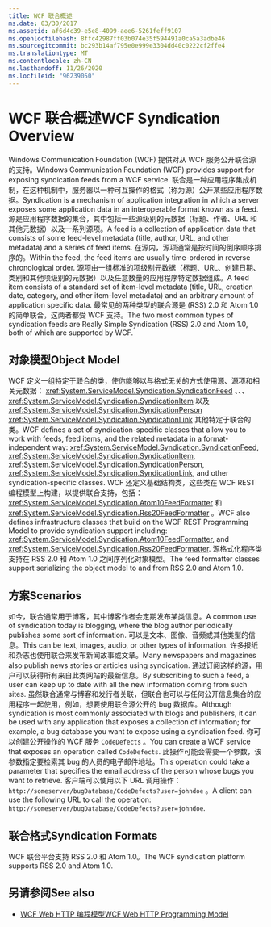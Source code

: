 ```yaml
---
title: WCF 联合概述
ms.date: 03/30/2017
ms.assetid: af6d4c39-e5e8-4099-aee6-5261feff9107
ms.openlocfilehash: 8ffc42987ff03b074e35f594491a0ca5a3adbe46
ms.sourcegitcommit: bc293b14af795e0e999e3304dd40c0222cf2ffe4
ms.translationtype: MT
ms.contentlocale: zh-CN
ms.lasthandoff: 11/26/2020
ms.locfileid: "96239050"
---
```

# <a name="wcf-syndication-overview"></a><span data-ttu-id="1aae6-102">WCF 联合概述</span><span class="sxs-lookup"><span data-stu-id="1aae6-102">WCF Syndication Overview</span></span>

<span data-ttu-id="1aae6-103">Windows Communication Foundation (WCF) 提供对从 WCF 服务公开联合源的支持。</span><span class="sxs-lookup"><span data-stu-id="1aae6-103">Windows Communication Foundation (WCF) provides support for exposing syndication feeds from a WCF service.</span></span> <span data-ttu-id="1aae6-104">联合是一种应用程序集成机制，在这种机制中，服务器以一种可互操作的格式（称为源）公开某些应用程序数据。</span><span class="sxs-lookup"><span data-stu-id="1aae6-104">Syndication is a mechanism of application integration in which a server exposes some application data in an interoperable format known as a feed.</span></span> <span data-ttu-id="1aae6-105">源是应用程序数据的集合，其中包括一些源级别的元数据（标题、作者、URL 和其他元数据）以及一系列源项。</span><span class="sxs-lookup"><span data-stu-id="1aae6-105">A feed is a collection of application data that consists of some feed-level metadata (title, author, URL, and other metadata) and a series of feed items.</span></span> <span data-ttu-id="1aae6-106">在源内，源项通常是按时间的倒序顺序排序的。</span><span class="sxs-lookup"><span data-stu-id="1aae6-106">Within the feed, the feed items are usually time-ordered in reverse chronological order.</span></span> <span data-ttu-id="1aae6-107">源项由一组标准的项级别元数据（标题、URL、创建日期、类别和其他项级别的元数据）以及任意数量的应用程序特定数据组成。</span><span class="sxs-lookup"><span data-stu-id="1aae6-107">A feed item consists of a standard set of item-level metadata (title, URL, creation date, category, and other item-level metadata) and an arbitrary amount of application specific data.</span></span> <span data-ttu-id="1aae6-108">最常见的两种类型的联合源是 (RSS) 2.0 和 Atom 1.0 的简单联合，这两者都受 WCF 支持。</span><span class="sxs-lookup"><span data-stu-id="1aae6-108">The two most common types of syndication feeds are Really Simple Syndication (RSS) 2.0 and Atom 1.0, both of which are supported by WCF.</span></span>  
  
## <a name="object-model"></a><span data-ttu-id="1aae6-109">对象模型</span><span class="sxs-lookup"><span data-stu-id="1aae6-109">Object Model</span></span>  

 <span data-ttu-id="1aae6-110">WCF 定义一组特定于联合的类，使你能够以与格式无关的方式使用源、源项和相关元数据： <xref:System.ServiceModel.Syndication.SyndicationFeed> 、、、 <xref:System.ServiceModel.Syndication.SyndicationItem> 以及 <xref:System.ServiceModel.Syndication.SyndicationPerson> <xref:System.ServiceModel.Syndication.SyndicationLink> 其他特定于联合的类。</span><span class="sxs-lookup"><span data-stu-id="1aae6-110">WCF defines a set of syndication-specific classes that allow you to work with feeds, feed items, and the related metadata in a format-independent way: <xref:System.ServiceModel.Syndication.SyndicationFeed>, <xref:System.ServiceModel.Syndication.SyndicationItem>, <xref:System.ServiceModel.Syndication.SyndicationPerson>, <xref:System.ServiceModel.Syndication.SyndicationLink>, and other syndication-specific classes.</span></span> <span data-ttu-id="1aae6-111">WCF 还定义基础结构类，这些类在 WCF REST 编程模型上构建，以提供联合支持，包括： <xref:System.ServiceModel.Syndication.Atom10FeedFormatter> 和  <xref:System.ServiceModel.Syndication.Rss20FeedFormatter> 。</span><span class="sxs-lookup"><span data-stu-id="1aae6-111">WCF also defines infrastructure classes that build on the WCF REST Programming Model to provide syndication support including: <xref:System.ServiceModel.Syndication.Atom10FeedFormatter>, and  <xref:System.ServiceModel.Syndication.Rss20FeedFormatter>.</span></span> <span data-ttu-id="1aae6-112">源格式化程序类支持在 RSS 2.0 和 Atom 1.0 之间序列化对象模型。</span><span class="sxs-lookup"><span data-stu-id="1aae6-112">The feed formatter classes support serializing the object model to and from RSS 2.0 and Atom 1.0.</span></span>  
  
## <a name="scenarios"></a><span data-ttu-id="1aae6-113">方案</span><span class="sxs-lookup"><span data-stu-id="1aae6-113">Scenarios</span></span>  

 <span data-ttu-id="1aae6-114">如今，联合通常用于博客，其中博客作者会定期发布某类信息。</span><span class="sxs-lookup"><span data-stu-id="1aae6-114">A common use of syndication today is blogging, where the blog author periodically publishes some sort of information.</span></span> <span data-ttu-id="1aae6-115">可以是文本、图像、音频或其他类型的信息。</span><span class="sxs-lookup"><span data-stu-id="1aae6-115">This can be text, images, audio, or other types of information.</span></span> <span data-ttu-id="1aae6-116">许多报纸和杂志也使用联合来发布新闻故事或文章。</span><span class="sxs-lookup"><span data-stu-id="1aae6-116">Many newspapers and magazines also publish news stories or articles using syndication.</span></span> <span data-ttu-id="1aae6-117">通过订阅这样的源，用户可以获得所有来自此类网站的最新信息。</span><span class="sxs-lookup"><span data-stu-id="1aae6-117">By subscribing to such a feed, a user can keep up to date with all the new information coming from such sites.</span></span> <span data-ttu-id="1aae6-118">虽然联合通常与博客和发行者关联，但联合也可以与任何公开信息集合的应用程序一起使用，例如，想要使用联合源公开的 bug 数据库。</span><span class="sxs-lookup"><span data-stu-id="1aae6-118">Although syndication is most commonly associated with blogs and publishers, it can be used with any application that exposes a collection of information; for example, a bug database you want to expose using a syndication feed.</span></span> <span data-ttu-id="1aae6-119">你可以创建公开操作的 WCF 服务 `CodeDefects` 。</span><span class="sxs-lookup"><span data-stu-id="1aae6-119">You can create a WCF service that exposes an operation called `CodeDefects`.</span></span> <span data-ttu-id="1aae6-120">此操作可能会需要一个参数，该参数指定要检索其 bug 的人员的电子邮件地址。</span><span class="sxs-lookup"><span data-stu-id="1aae6-120">This operation could take a parameter that specifies the email address of the person whose bugs you want to retrieve.</span></span> <span data-ttu-id="1aae6-121">客户端可以使用以下 URL 调用操作： `http://someserver/bugDatabase/CodeDefects?user=johndoe` 。</span><span class="sxs-lookup"><span data-stu-id="1aae6-121">A client can use the following URL to call the operation: `http://someserver/bugDatabase/CodeDefects?user=johndoe`.</span></span>  
  
## <a name="syndication-formats"></a><span data-ttu-id="1aae6-122">联合格式</span><span class="sxs-lookup"><span data-stu-id="1aae6-122">Syndication Formats</span></span>  

 <span data-ttu-id="1aae6-123">WCF 联合平台支持 RSS 2.0 和 Atom 1.0。</span><span class="sxs-lookup"><span data-stu-id="1aae6-123">The WCF syndication platform supports RSS 2.0 and Atom 1.0.</span></span>  
  
## <a name="see-also"></a><span data-ttu-id="1aae6-124">另请参阅</span><span class="sxs-lookup"><span data-stu-id="1aae6-124">See also</span></span>

- [<span data-ttu-id="1aae6-125">WCF Web HTTP 编程模型</span><span class="sxs-lookup"><span data-stu-id="1aae6-125">WCF Web HTTP Programming Model</span></span>](wcf-web-http-programming-model.md)
